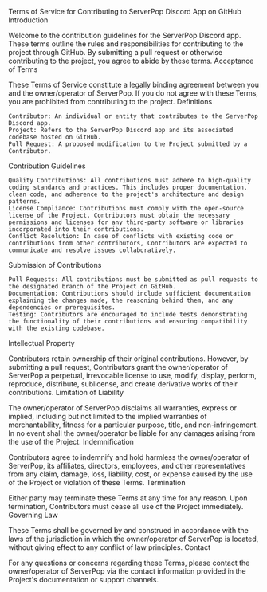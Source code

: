 Terms of Service for Contributing to ServerPop Discord App on GitHub
Introduction

Welcome to the contribution guidelines for the ServerPop Discord app. These terms outline the rules and responsibilities for contributing to the project through GitHub. By submitting a pull request or otherwise contributing to the project, you agree to abide by these terms.
Acceptance of Terms

These Terms of Service constitute a legally binding agreement between you and the owner/operator of ServerPop. If you do not agree with these Terms, you are prohibited from contributing to the project.
Definitions

    Contributor: An individual or entity that contributes to the ServerPop Discord app.
    Project: Refers to the ServerPop Discord app and its associated codebase hosted on GitHub.
    Pull Request: A proposed modification to the Project submitted by a Contributor.

Contribution Guidelines

    Quality Contributions: All contributions must adhere to high-quality coding standards and practices. This includes proper documentation, clean code, and adherence to the project's architecture and design patterns.
    License Compliance: Contributions must comply with the open-source license of the Project. Contributors must obtain the necessary permissions and licenses for any third-party software or libraries incorporated into their contributions.
    Conflict Resolution: In case of conflicts with existing code or contributions from other contributors, Contributors are expected to communicate and resolve issues collaboratively.

Submission of Contributions

    Pull Requests: All contributions must be submitted as pull requests to the designated branch of the Project on GitHub.
    Documentation: Contributions should include sufficient documentation explaining the changes made, the reasoning behind them, and any dependencies or prerequisites.
    Testing: Contributors are encouraged to include tests demonstrating the functionality of their contributions and ensuring compatibility with the existing codebase.

Intellectual Property

Contributors retain ownership of their original contributions. However, by submitting a pull request, Contributors grant the owner/operator of ServerPop a perpetual, irrevocable license to use, modify, display, perform, reproduce, distribute, sublicense, and create derivative works of their contributions.
Limitation of Liability

The owner/operator of ServerPop disclaims all warranties, express or implied, including but not limited to the implied warranties of merchantability, fitness for a particular purpose, title, and non-infringement. In no event shall the owner/operator be liable for any damages arising from the use of the Project.
Indemnification

Contributors agree to indemnify and hold harmless the owner/operator of ServerPop, its affiliates, directors, employees, and other representatives from any claim, damage, loss, liability, cost, or expense caused by the use of the Project or violation of these Terms.
Termination

Either party may terminate these Terms at any time for any reason. Upon termination, Contributors must cease all use of the Project immediately.
Governing Law

These Terms shall be governed by and construed in accordance with the laws of the jurisdiction in which the owner/operator of ServerPop is located, without giving effect to any conflict of law principles.
Contact

For any questions or concerns regarding these Terms, please contact the owner/operator of ServerPop via the contact information provided in the Project's documentation or support channels.
